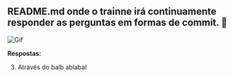 ## README.md onde o trainne irá continuamente responder as perguntas em formas de commit. :exploding_head:

![Gif](https://c.tenor.com/YJVujQ8qJQgAAAAC/hora-de-aprender-profesor-utonio.gif)


__Respostas:__

3. Através do balb ablabal
